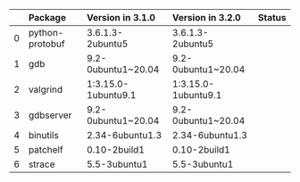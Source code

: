 <!-- markdown-link-check-disable -->

|    | Package         | Version in 3.1.0    | Version in 3.2.0    | Status   |
|---:|:----------------|:--------------------|:--------------------|:---------|
|  0 | python-protobuf | 3.6.1.3-2ubuntu5    | 3.6.1.3-2ubuntu5    |          |
|  1 | gdb             | 9.2-0ubuntu1~20.04  | 9.2-0ubuntu1~20.04  |          |
|  2 | valgrind        | 1:3.15.0-1ubuntu9.1 | 1:3.15.0-1ubuntu9.1 |          |
|  3 | gdbserver       | 9.2-0ubuntu1~20.04  | 9.2-0ubuntu1~20.04  |          |
|  4 | binutils        | 2.34-6ubuntu1.3     | 2.34-6ubuntu1.3     |          |
|  5 | patchelf        | 0.10-2build1        | 0.10-2build1        |          |
|  6 | strace          | 5.5-3ubuntu1        | 5.5-3ubuntu1        |          |